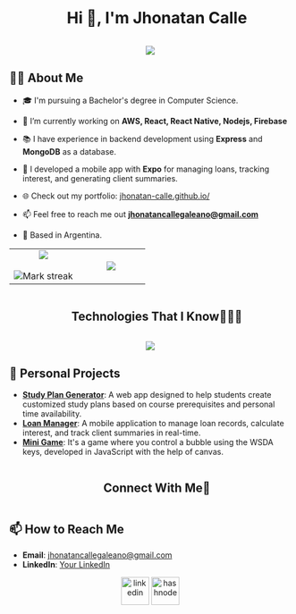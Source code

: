 <!--h1 without bottom border-->
<div id="user-content-toc">
  <ul align="center">
    <summary><h1 style="display: inline-block">Hi 👋, I'm Jhonatan Calle</h1></summary>
  </ul>
</div>

<p align="center">
  <a href="https://github.com/DenverCoder1/readme-typing-svg"><img src="https://readme-typing-svg.herokuapp.com?font=Time+New+Roman&color=%23C8BE25&size=25&center=true&vCenter=true&width=600&height=100&lines=Software+Engineer;Computer+Science+Student;Competitive+Programmer;Always+learning+new+things"></a>
</p>

<!--Intro start-->
## 👨‍💻 About Me
- 🎓 I'm pursuing a Bachelor's degree in Computer Science.

- 🔭 I’m currently working on **AWS, React, React Native, Nodejs, Firebase**

- 📚 I have experience in backend development using **Express** and **MongoDB** as a database.

- 📱 I developed a mobile app with **Expo** for managing loans, tracking interest, and generating client summaries.

- 🌐 Check out my portfolio: [jhonatan-calle.github.io/](https://jhonatan-calle.github.io/)

- 📫 Feel free to reach me out **jhonatancallegaleano@gmail.com**

- 📍 Based in Argentina.


<!--Intro end-->



<!--- stats & Trophy (start) -->
<p align="center">
  <!--- stats (start) -->
<table align="center">
<tr border="none">
<td width="50%" align="center">
  
  <img  align="center"  src="https://github-readme-stats.vercel.app/api?username=Jhonatan-calle&theme=dark&show_icons=true&count_private=true" />
  <br></br>
  <img  title="🔥 Get streak stats for your profile at git.io/streak-stats" alt="Mark streak" src="https://github-readme-streak-stats.herokuapp.com/?user=Jhonatan-calle&theme=dark&hide_border=false" /> 
</td>

<td width="50%" align="center">

  <img  align="center"  src="https://github-readme-stats.anuraghazra1.vercel.app/api/top-langs/?username=Jhonatan-calle&theme=dark&hide_border=false&no-bg=true&no-frame=true&langs_count=10"/>
  
  </td>
</tr>
</table>
<!--- stats (end) -->

</p>        
<!--- stats (end) -->


<!--h1 without bottom border-->
<div id="user-content-toc">
  <ul align="center">
    <summary><h2 style="display: inline-block">Technologies That I Know👨🏻‍💻</h2></summary>
  </ul>
</div>
<!--tech stack icons-->
<p align="center">
  <a href="https://skillicons.dev">
    <img src="https://skillicons.dev/icons?i=git,css,express,firebase,github,html,java,js,linux,mongodb,mysql,nextjs,nodejs,postman,py,react,flutter,vscode,kubernetes&perline=14" />
  </a>
</p>


## 🌟 Personal Projects
- **[Study Plan Generator](https://jhonatan-calle.github.io/planEstudio/index.html)**: A web app designed to help students create customized study plans based on course prerequisites and personal time availability.
- **[Loan Manager](https://github.com/Jhonatan-calle/Aplicacion-mobil-expo-Contador.git)**: A mobile application to manage loan records, calculate interest, and track client summaries in real-time.
- **[Mini Game](https://jhonatan-calle.github.io/come-burbujas/index.html)**: It's a game where you control a bubble using the WSDA keys, developed in JavaScript with the help of canvas.

<!-- Connect with me -->
<!--h2 without bottom border-->
<div id="user-content-toc">
  <ul align="center">
    <summary><h2 style="display: inline-block">Connect With Me🤝</h2></summary>
  </ul>
</div>

## 📫 How to Reach Me

- **Email**: jhonatancallegaleano@gmail.com
- **LinkedIn**: [Your LinkedIn](https://www.linkedin.com/in/jhonatan-calle-galeano/)


<!--icons and links-->
<p align="center">
<a href="https://www.linkedin.com/in/Jhonatan-calle/" target="blank"><img align="center" src="https://user-images.githubusercontent.com/88904952/234979284-68c11d7f-1acc-4f0c-ac78-044e1037d7b0.png" alt="linkedin" height="50" width="50" /></a>
<a href="https://jhonatan-calle.github.io/" target="blank"><img align="center" src="https://user-images.githubusercontent.com/88904952/234982196-562aea17-5532-4550-8c08-1c7cb994a541.png" alt="hashnode" height="50" width="50" /></a>
  
</p>
